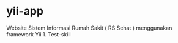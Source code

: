 # yii-app
Website Sistem Informasi Rumah Sakit ( RS Sehat ) menggunakan framework Yii 1.
Test-skill
